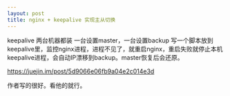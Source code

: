 ```yaml
---
layout: post
title: nginx + keepalive 实现主从切换
---
```

keepalive 两台机器都装
一台设置master，一台设置backup
写一个脚本放到keepalive里，监控nginx进程，进程不见了，就重启nginx，重启失败就停止本机keepalive进程，会自动IP漂移到backup。master恢复后会还原。

https://juejin.im/post/5d9066e06fb9a04e2c014e3d

作者写的很好。看他的就行。

